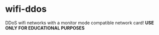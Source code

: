 # wifi-ddos
DDoS wifi networks with a monitor mode compatible network card!
**USE ONLY FOR EDUCATIONAL PURPOSES**
